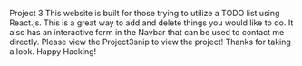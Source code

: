 Project 3
This website is built for those trying to utilize a TODO list using React.js. This is a great way to add and delete things you would like to do. 
It also has an interactive form in the Navbar that can be used to contact me directly. 
Please view the Project3snip to view the project! Thanks for taking a look. Happy Hacking!
